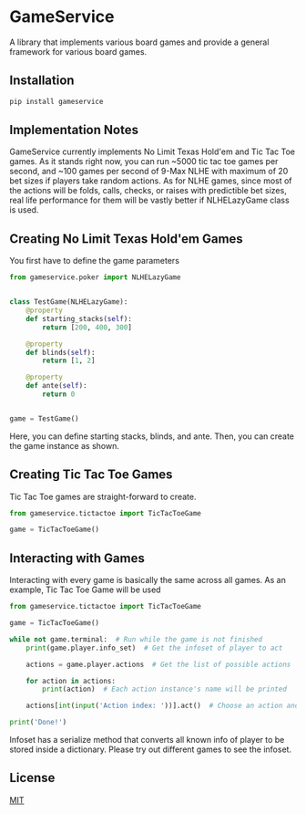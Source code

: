 GameService
===========

A library that implements various board games 
and provide a general framework for various board games.


Installation
------------

```bash
pip install gameservice
```


Implementation Notes
--------------------

GameService currently implements No Limit Texas Hold'em and Tic Tac Toe games. 
As it stands right now, you can run ~5000 tic tac toe games per second, and 
~100 games per second of 9-Max NLHE with maximum of 20 bet sizes if players take random actions.
As for NLHE games, since most of the actions will be folds, calls, checks, or 
raises with predictible bet sizes, real life performance for them will be vastly
better if NLHELazyGame class is used.


Creating No Limit Texas Hold'em Games
-------------------------------------

You first have to define the game parameters


```python
from gameservice.poker import NLHELazyGame


class TestGame(NLHELazyGame):
    @property
    def starting_stacks(self):
        return [200, 400, 300]

    @property
    def blinds(self):
        return [1, 2]

    @property
    def ante(self):
        return 0


game = TestGame()
```

Here, you can define starting stacks, blinds, and ante. Then, you can create 
the game instance as shown.


Creating Tic Tac Toe Games
--------------------------

Tic Tac Toe games are straight-forward to create.


```python
from gameservice.tictactoe import TicTacToeGame

game = TicTacToeGame()
```


Interacting with Games
----------------------

Interacting with every game is basically the same across all games. 
As an example, Tic Tac Toe Game will be used

```python
from gameservice.tictactoe import TicTacToeGame

game = TicTacToeGame()

while not game.terminal:  # Run while the game is not finished
    print(game.player.info_set)  # Get the infoset of player to act

    actions = game.player.actions  # Get the list of possible actions

    for action in actions:
        print(action)  # Each action instance's name will be printed

    actions[int(input('Action index: '))].act()  # Choose an action and act (modify the game)

print('Done!') 
```

Infoset has a serialize method that converts all known info of player to be
stored inside a dictionary. Please try out different games to see the infoset.

License
-------
[MIT](https://choosealicense.com/licenses/mit/)
